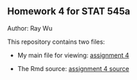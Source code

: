 ## Homework 4 for STAT 545a

Author: Ray Wu

This repository contains two files: 

- My main file for viewing: [assignment 4](https://github.com/STAT545-UBC-students/hw04-rning-wu/blob/master/hw04.md)

- The Rmd source: [assignment 4 source](https://github.com/STAT545-UBC-students/hw04-rning-wu/blob/master/hw04.Rmd)
